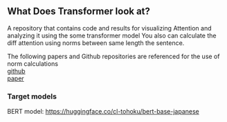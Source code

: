 ## What Does Transformer look at?
A repository that contains code and results for visualizing Attention and analyzing it using the some transformer model
You also can calculate the diff attention using norms between same length the sentence.

The following papers and Github repositories are referenced for the use of norm calculations  
[github](https://github.com/gorokoba560/norm-analysis-of-transformer)  
[paper](https://www.anlp.jp/proceedings/annual_meeting/2021/pdf_dir/A7-2.pdf)

### Target models
BERT model: https://huggingface.co/cl-tohoku/bert-base-japanese<br>
